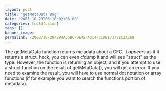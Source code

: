 ```yaml
---
layout: post
title: "getMetaData Bug"
date: "2003-10-29T06:10:02+06:00"
categories: [coldfusion]
tags: []
banner_image: 
permalink: /2003/10/29/884A55B6-DE45-A014-C1AB17377EC2A269
---
```


The getMetaData function returns metadata about a CFC. It <i>appears</i> as if it returns a struct, heck, you can even cfdump it and will see "struct" as the type. However, the function is returning an object, and if you attempt to use a struct function on the result of getMetaData(), you will get an error. If you need to examine the result, you will have to use normal dot notation or array functions (if for example you want to search the functions portion of metadata).
